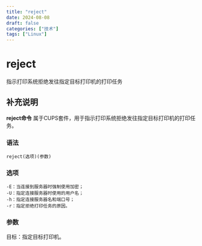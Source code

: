 ```yaml
---
title: "reject"
date: 2024-08-08
draft: false
categories: ["技术"]
tags: ["Linux"]
---
```

reject
===

指示打印系统拒绝发往指定目标打印机的打印任务

## 补充说明

**reject命令** 属于CUPS套件，用于指示打印系统拒绝发往指定目标打印机的打印任务。

###  语法

```shell
reject(选项)(参数)
```

###  选项

```shell
-E：当连接到服务器时强制使用加密；
-U：指定连接服务器时使用的用户名；
-h：指定连接服务器名和端口号；
-r：指定拒绝打印任务的原因。
```

###  参数

目标：指定目标打印机。


